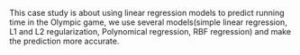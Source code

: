 This case study is about using linear regression models to predict running time in the Olympic game, we use several models(simple linear regression, L1 and L2 regularization, Polynomical regression, RBF regression) and make the prediction more accurate.
